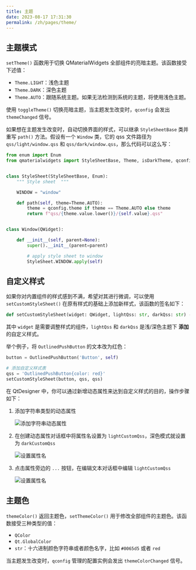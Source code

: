 ```yaml
---
title: 主题
date: 2023-08-17 17:31:30
permalink: /zh/pages/theme/
---
```


## 主题模式

`setTheme()` 函数用于切换 QMaterialWidgets 全部组件的亮暗主题。该函数接受下述值：

- `Theme.LIGHT`：浅色主题
- `Theme.DARK`：深色主题
- `Theme.AUTO`：跟随系统主题。如果无法检测到系统的主题，将使用浅色主题。

使用 `toggleTheme()` 切换亮暗主题，当主题发生改变时，`qconfig` 会发出 `themeChanged` 信号。

如果想在主题发生改变时，自动切换界面的样式，可以继承 `StyleSheetBase` 类并重写 `path()` 方法。假设有一个 `Window` 类，它的 qss 文件路径为 `qss/light/window.qss` 和 `qss/dark/window.qss`，那么代码可以这么写：

```python
from enum import Enum
from qmaterialwidgets import StyleSheetBase, Theme, isDarkTheme, qconfig


class StyleSheet(StyleSheetBase, Enum):
    """ Style sheet  """

    WINDOW = "window"

    def path(self, theme=Theme.AUTO):
        theme = qconfig.theme if theme == Theme.AUTO else theme
        return f"qss/{theme.value.lower()}/{self.value}.qss"


class Window(QWidget):

    def __init__(self, parent=None):
        super().__init__(parent=parent)

        # apply style sheet to window
        StyleSheet.WINDOW.apply(self)
```

## 自定义样式
如果你对内置组件的样式感到不满，希望对其进行微调，可以使用 `setCustomStyleSheet()` 在原有样式的基础上添加新样式，该函数的签名如下：
```python
def setCustomStyleSheet(widget: QWidget, lightQss: str, darkQss: str) -> None
```
其中 `widget` 是需要调整样式的组件，`lightQss` 和 `darkQss` 是浅/深色主题下 **添加** 的自定义样式。

举个例子，将 `OutlinedPushButton` 的文本改为红色：
```python
button = OutlinedPushButton('Button', self)

# 添加自定义样式表
qss = 'OutlinedPushButton{color: red}'
setCustomStyleSheet(button, qss, qss)
```

在 QtDesigner 中，你可以通过新增动态属性来达到自定义样式的目的，操作步骤如下：

1. 添加字符串类型的动态属性

   ![添加字符串动态属性](/img/designer/Add_Dynamic_Property.png)

2. 在创建动态属性对话框中将属性名设置为 `lightCustomQss`，深色模式就设置为 `darkCustomQss`

   ![设置属性名](/img/designer/Add_Light_Qss_Dialog.png)

3. 点击属性旁边的 `...` 按钮，在编辑文本对话框中编辑 `lightCustomQss`

   ![设置属性名](/img/designer/Edit_Light_Qss_Dialog.png)


## 主题色

`themeColor()` 返回主题色，`setThemeColor()` 用于修改全部组件的主题色。该函数接受三种类型的值：

- `QColor`
- `Qt.GlobalColor`
- `str`：十六进制颜色字符串或者颜色名字，比如 `#0065d5` 或者 `red`

当主题发生改变时，`qconfig` 管理的配置实例会发出 `themeColorChanged` 信号。